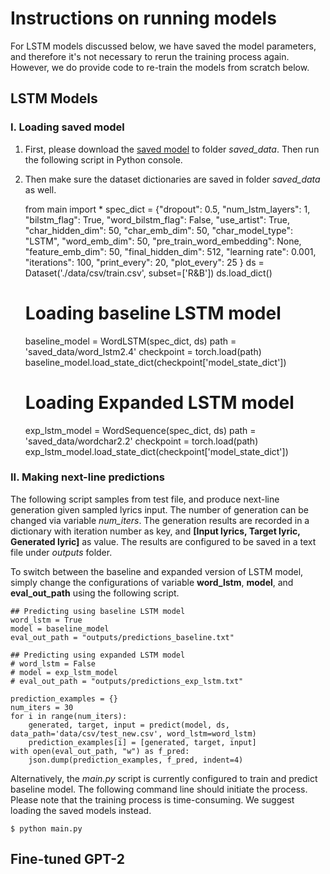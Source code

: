 # Instructions on running models

For LSTM models discussed below, we have saved the model parameters, and therefore it's not necessary to rerun the training process again. However, we do provide code to re-train the models from scratch below.

## LSTM Models

### I. Loading saved model

1. First, please download the [saved model]() to folder *saved_data*. Then run the following script in Python console.

2. Then make sure the dataset dictionaries are saved in folder *saved_data* as well.


    from main import *
    spec_dict = {"dropout": 0.5,
                 "num_lstm_layers": 1,
                 "bilstm_flag": True,
                 "word_bilstm_flag": False,
                 "use_artist": True,
                 "char_hidden_dim": 50,
                 "char_emb_dim": 50,
                 "char_model_type": "LSTM",
                 "word_emb_dim": 50,
                 "pre_train_word_embedding": None,
                 "feature_emb_dim": 50,
                 "final_hidden_dim": 512,
                 "learning rate": 0.001,
                 "iterations": 100,
                 "print_every": 20,
                 "plot_every": 25
                 }
    ds = Dataset('./data/csv/train.csv', subset=['R&B'])
    ds.load_dict()
    
    # Loading baseline LSTM model             
    baseline_model = WordLSTM(spec_dict, ds)
    path = 'saved_data/word_lstm2.4'
    checkpoint = torch.load(path)
    baseline_model.load_state_dict(checkpoint['model_state_dict'])
    
    # Loading Expanded LSTM model
    exp_lstm_model = WordSequence(spec_dict, ds)
    path = 'saved_data/wordchar2.2'
    checkpoint = torch.load(path)
    exp_lstm_model.load_state_dict(checkpoint['model_state_dict'])
 
    
### II. Making next-line predictions

The following script samples from test file, and produce next-line generation given sampled lyrics input. The number of generation can be changed via variable *num_iters*. The generation results are recorded in a dictionary with iteration number as key, and **\[Input lyrics, Target lyric, Generated lyric\]** as value. The results are configured to be saved in a text file under *outputs* folder.

To switch between the baseline and expanded version of LSTM model, simply change the configurations of variable **word_lstm**, **model**, and **eval_out_path** using the following script. 


    ## Predicting using baseline LSTM model
    word_lstm = True
    model = baseline_model
    eval_out_path = "outputs/predictions_baseline.txt"
    
    ## Predicting using expanded LSTM model
    # word_lstm = False
    # model = exp_lstm_model
    # eval_out_path = "outputs/predictions_exp_lstm.txt"
    
    prediction_examples = {}
    num_iters = 30
    for i in range(num_iters):
        generated, target, input = predict(model, ds, data_path='data/csv/test_new.csv', word_lstm=word_lstm)
        prediction_examples[i] = [generated, target, input]
    with open(eval_out_path, "w") as f_pred:
        json.dump(prediction_examples, f_pred, indent=4)

Alternatively, the *main.py* script is currently configured to train and predict baseline model. The following command line should initiate the process. Please note that the training process is time-consuming. We suggest loading the saved models instead.
    
    $ python main.py 
     
    
    
## Fine-tuned GPT-2